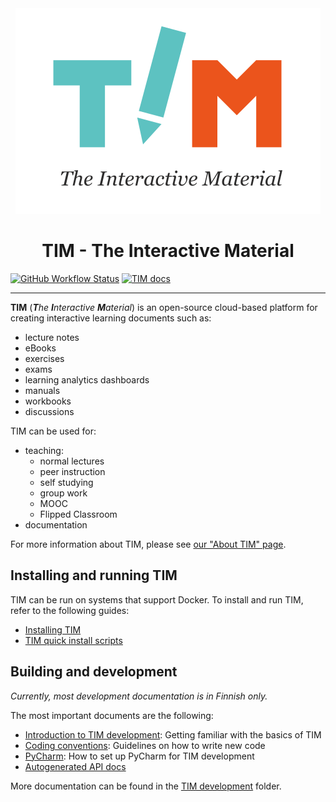 <div align="center">
  <img src="https://raw.githubusercontent.com/TIM-JYU/tim-extra/main/docs/logot/tim-logo-with-text.svg" alt="TIM">

# TIM - The Interactive Material
</div>

[![GitHub Workflow Status](https://img.shields.io/github/workflow/status/TIM-JYU/TIM/Run%20tests?style=for-the-badge)](https://github.com/TIM-JYU/TIM/actions)
[![TIM docs](https://img.shields.io/gitlab/pipeline-status/tim-jyu/tim-api-docs?branch=main&label=docs&style=for-the-badge)](https://docs.tim.education/)
***



**TIM** (***T**he **I**nteractive **M**aterial*) is an open-source cloud-based platform
for creating interactive learning documents such as:

* lecture notes
* eBooks
* exercises
* exams
* learning analytics dashboards
* manuals
* workbooks
* discussions

TIM can be used for:

* teaching:
    * normal lectures
    * peer instruction
    * self studying
    * group work
    * MOOC
    * Flipped Classroom
* documentation

For more information about TIM, please see [our "About TIM" page](https://tim.jyu.fi/view/about/en-US).

## Installing and running TIM

TIM can be run on systems that support Docker. To install and run TIM, refer to the following guides:

* [Installing TIM](https://tim.jyu.fi/view/tim/TIMin-kehitys/TIMin-kaantaminen/en-US)
* [TIM quick install scripts](https://github.com/TIM-JYU/tim-installscripts#tim-quick-install-scripts)

## Building and development

*Currently, most development documentation is in Finnish only.*

The most important documents are the following:

* [Introduction to TIM development](https://tim.jyu.fi/view/tim/TIMin-kehitys/Johdatus-TIMin-kehitykseen):
Getting familiar with the basics of TIM
* [Coding conventions](https://tim.jyu.fi/view/tim/TIMin-kehitys/Koodikaytanteet):
Guidelines on how to write new code
* [PyCharm](https://tim.jyu.fi/view/tim/TIMin-kehitys/PyCharm):
How to set up PyCharm for TIM development
* [Autogenerated API docs](https://docs.tim.education/)

More documentation can be found in the
[TIM development](https://tim.jyu.fi/view/tim/TIMin-kehitys) folder.
